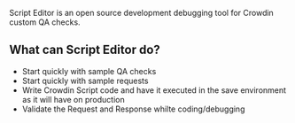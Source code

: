 Script Editor is an open source development debugging tool for Crowdin custom QA checks.

## What can Script Editor do?
* Start quickly with sample QA checks
* Start quickly with sample requests
* Write Crowdin Script code and have it executed in the save environment as it will have on production
* Validate the Request and Response whilte coding/debugging
